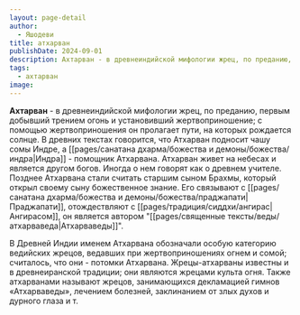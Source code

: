 ```yaml
---
layout: page-detail
author:
  - Яшодеви
title: атхарван
publishDate: 2024-09-01
description: Ахтарван - в древнеиндийской мифологии жрец, по преданию, первым добывший трением огонь и установивший жертвоприношение; с помощью жертвоприношения он пролагает пути, на которых рождается солнце.
tags:
  - ахтарван
image:
---
```

**Ахтарван** - в древнеиндийской мифологии жрец, по преданию, первым добывший трением огонь и установивший жертвоприношение; с помощью жертвоприношения он пролагает пути, на которых рождается солнце. В древних текстах говорится, что Атхарван подносит чашу сомы Индре, а [[pages/санатана дхарма/божества и демоны/божества/индра|Индра]] - помощник Атхарвана. Атхарван живет на небесах и является другом богов. Иногда о нем говорят как о древнем учителе. Позднее Атхарвана стали считать старшим сыном Брахмы, который открыл своему сыну божественное знание. Его связывают с [[pages/санатана дхарма/божества и демоны/божества/праджапати|Праджапати]], отождествляют с [[pages/традиция/сиддхи/ангирас|Ангирасом]], он является автором "[[pages/священные тексты/веды/атхарваведа|Атхарваведы]]".

В Древней Индии именем Атхарвана обозначали особую категорию ведийских жрецов, ведавших при жертвоприношениях огнем и сомой; считалось, что они - потомки Атхарвана. Жрецы-атхарваны известны и в древнеиранской традиции; они являются жрецами культа огня. Также атхарванами называют жрецов, занимающихся декламацией гимнов «Атхарваведы», лечением болезней, заклинанием от злых духов и дурного глаза и т.


